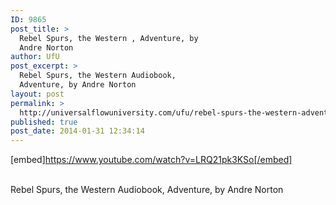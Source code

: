 ```yaml
---
ID: 9865
post_title: >
  Rebel Spurs, the Western , Adventure, by
  Andre Norton
author: UfU
post_excerpt: >
  Rebel Spurs, the Western Audiobook,
  Adventure, by Andre Norton
layout: post
permalink: >
  http://universalflowuniversity.com/ufu/rebel-spurs-the-western-adventure-by-andre-norton/
published: true
post_date: 2014-01-31 12:34:14
---
```

[embed]https://www.youtube.com/watch?v=LRQ21pk3KSo[/embed]</br></br>
<p>Rebel Spurs, the Western Audiobook, Adventure, by Andre Norton </p>